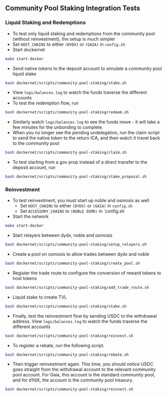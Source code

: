 ## Community Pool Staking Integration Tests
### Liquid Staking and Redemptions
* To test only liquid staking and redemptions from the community pool (without reinvestment), the setup is much simpler
* Set `HOST_CHAINS` to either `(DYDX)` or `(GAIA)` in `config.sh`
* Start dockernet
```bash
make start-docker
```
* Send native tokens to the deposit account to simulate a community pool liquid stake
```bash
bash dockernet/scripts/community-pool-staking/stake.sh
```
* View `logs/balances.log` to watch the funds traverse the different accounts
* To test the redemption flow, run
```bash
bash dockernet/scripts/community-pool-staking/redeem.sh
```
* Similarly watch `logs/balances.log` to see the funds move - it will take a few minutes for the unbonding to complete. 
* When you no longer see the pending undelegation, run the claim script to send the native token to the return ICA, and then watch it travel back to the community pool
```bash
bash dockernet/scripts/community-pool-staking/claim.sh
```
* To test starting from a gov prop instead of a direct transfer to the deposit account, run
```bash
bash dockernet/scripts/community-pool-staking/stake_proposal.sh
```

### Reinvestment
* To test reinvestment, you must start up noble and osmosis as well
    * Set `HOST_CHAINS` to either `(DYDX)` or `(GAIA)` in `config.sh`
    * Set `ACCESSORY_CHAINS` to `(NOBLE OSMO)` in `config.sh
* Start the network
```bash
make start-docker
```
* Start relayers between dydx, noble and osmosis
```bash
bash dockernet/scripts/community-pool-staking/setup_relayers.sh
```
* Create a pool on osmosis to allow trades between dydx and noble
```bash
bash dockernet/scripts/community-pool-staking/create_pool.sh
```
* Register the trade route to configure the conversion of reward tokens to host tokens
```bash
bash dockernet/scripts/community-pool-staking/add_trade_route.sh
```
* Liquid stake to create TVL 
```bash
bash dockernet/scripts/community-pool-staking/stake.sh
```
* Finally, test the reinvestment flow by sending USDC to the withdrawal address. View `logs/balances.log` to watch the funds traverse the different accounts
```bash
bash dockernet/scripts/community-pool-staking/reinvest.sh
```
* To register a rebate, run the following script. 
```bash
bash dockernet/scripts/community-pool-staking/rebate.sh
```
* Then trigger reinvestment again. This time, you should notice USDC goes straight from the withdrawal account to the relevant community pool account. For Gaia, this account is the standard community pool, and for dYdX, the account is the community pool treasury. 
```bash
bash dockernet/scripts/community-pool-staking/reinvest.sh
```